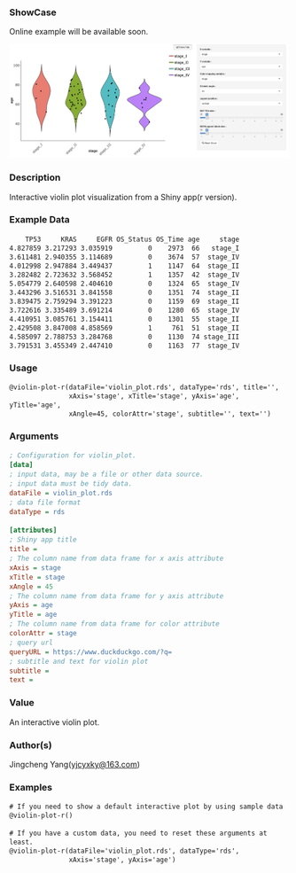 ### ShowCase

Online example will be available soon.

<img src="/assets/images/plugins/violin-plot-r.png">

### Description
Interactive violin plot visualization from a Shiny app(r version).

### Example Data
```
    TP53     KRAS     EGFR OS_Status OS_Time age     stage
4.827859 3.217293 3.035919         0    2973  66   stage_I
3.611481 2.940355 3.114689         0    3674  57  stage_IV
4.012998 2.947884 3.449437         1    1147  64  stage_II
3.282482 2.723632 3.568452         1    1357  42  stage_IV
5.054779 2.640598 2.404610         0    1324  65  stage_IV
3.443296 3.516531 3.841558         0    1351  74  stage_II
3.839475 2.759294 3.391223         0    1159  69  stage_II
3.722616 3.335489 3.691214         0    1280  65  stage_IV
4.410951 3.085761 3.154411         0    1301  55  stage_II
2.429508 3.847008 4.858569         1     761  51  stage_II
4.585097 2.788753 3.284768         0    1130  74 stage_III
3.791531 3.455349 2.447410         0    1163  77  stage_IV
```

### Usage

```
@violin-plot-r(dataFile='violin_plot.rds', dataType='rds', title='',
               xAxis='stage', xTitle='stage', yAxis='age', yTitle='age',
               xAngle=45, colorAttr='stage', subtitle='', text='')
```

### Arguments

```ini
; Configuration for violin_plot.
[data]
; input data, may be a file or other data source.
; input data must be tidy data.
dataFile = violin_plot.rds
; data file format
dataType = rds

[attributes]
; Shiny app title
title =
; The column name from data frame for x axis attribute
xAxis = stage
xTitle = stage
xAngle = 45
; The column name from data frame for y axis attribute
yAxis = age
yTitle = age
; The column name from data frame for color attribute
colorAttr = stage
; query url
queryURL = https://www.duckduckgo.com/?q=
; subtitle and text for violin plot
subtitle =
text =
```

### Value
An interactive violin plot.

### Author(s)
Jingcheng Yang(yjcyxky@163.com)

### Examples

```
# If you need to show a default interactive plot by using sample data
@violin-plot-r()

# If you have a custom data, you need to reset these arguments at least.
@violin-plot-r(dataFile='violin_plot.rds', dataType='rds',
               xAxis='stage', yAxis='age')
```